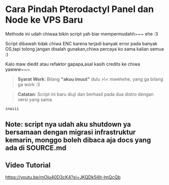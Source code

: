 # **Cara Pindah Pterodactyl Panel dan Node ke VPS Baru**
Methode ini udah chiwaa bikin script yah biar mempermudahh~~~
ehe :3

Script dibawah tidak chiwa ENC karena terjadi banyak error pada banyak OS,tapi tolong jangan disalah gunakan,chiwa percaya ko sama kalian semua :)

Kalo maw diedit atau refaktor gapapa,asal kasih credits ke chiwa yawww~~~

> **Syarat Work**: Bilang **"akuu imuut"** dulu >\\< mwehehe, yang ga bilang ga work :3

> **Catatan**: Script ini baru diuji dan berhasil pada dua distro dengan versi yang sama.
```bash
inaiii
```

Note: script nya udah aku shutdown ya bersamaan dengan migrasi infrastruktur kemarin, monggo boleh dibaca aja docs yang ada di SOURCE.md
---
## Video Tutorial
https://youtu.be/mOlu40D3cK4?si=JKQDk5i6t-lmQcQb
